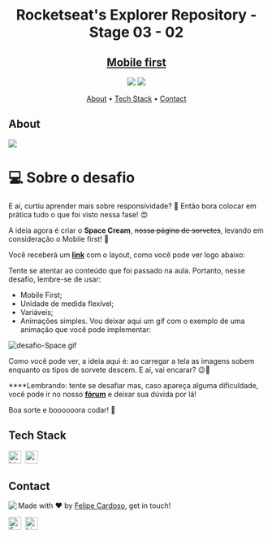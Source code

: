 <h1 align="center">
	Rocketseat's Explorer Repository - Stage 03 - 02
</h1>
<h2 align="center">
	<a href="https://fcms14.github.io/rocketSeat_rep/stage03/challenge02/"> Mobile first </a>				
</h2>

<p align="center">
	<img src="https://img.shields.io/github/last-commit//?color=green"/>
	<img src="https://img.shields.io/github/languages/count//?color=green"/>
</p>

<p align="center">
	<a href="#about">About</a> •
	<a href="#tech-stack">Tech Stack</a> •
	<a href="#contact">Contact</a> 
</p>

## About
<img src="https://www.rocketseat.com.br/_next/image?url=%2Fassets%2Flogos%2Frocketseat.svg&w=256&q=100">

# 💻 Sobre o desafio

E aí, curtiu aprender mais sobre responsividade? 👀
Então bora colocar em prática tudo o que foi visto nessa fase! 😍

A ideia agora é criar o **Space Cream**, ~~nossa página de sorvetes~~, levando em consideração o Mobile first! 🍦

Você receberá um **[link](https://www.figma.com/file/drBBktNRdtCIUiN4cZk4yo/Stage-03---Mobile-First/duplicate)** com o layout, como você pode ver logo abaixo:

Tente se atentar ao conteúdo que foi passado na aula. Portanto, nesse desafio, lembre-se de usar:

- Mobile First;
- Unidade de medida flexível;
- Variáveis;
- Animações simples.
Vou deixar aqui um gif com o exemplo de uma animação que você pode implementar:

![desafio-Space.gif](https://s3-us-west-2.amazonaws.com/secure.notion-static.com/565efcff-040e-445a-a2d2-30fbdd72cc22/desafio-Space.gif)

Como você pode ver, a ideia aqui é: ao carregar a tela as imagens sobem enquanto os tipos de sorvete descem. 
E aí, vai encarar? 😉💜

****Lembrando: tente se desafiar mas, caso apareça alguma dificuldade, você pode ir no nosso **[fórum](https://app.rocketseat.com.br/h/forum/explorer)** e deixar sua dúvida por lá! 

Boa sorte e boooooora codar! **🚀**

## Tech Stack
<img src="https://img.shields.io/badge/Html5-05122A?style=flat&logo=html5" alt="html5 Badge" height="25">&nbsp;
<img src="https://img.shields.io/badge/Css3-05122A?style=flat&logo=css3" alt="css3 Badge" height="25">&nbsp;

## Contact
<img align="left" src="https://avatars.githubusercontent.com/fcms14?size=100">

Made with ❤️ by [Felipe Cardoso](https://github.com/fcms14), get in touch!

<a href="mailto:fcms14" target="_blank"><img src="https://img.shields.io/badge/Email-D14836?style=flat&logo=gmail&logoColor=white" alt="Email Badge" height="25"></a>&nbsp;
<a href="https://www.linkedin.com/in/fcms14" target="_blank"><img src="https://img.shields.io/badge/Linkedin-0077B5?style=flat&logo=linkedin&logoColor=white" alt="LinkedIn Badge" height="25"></a>&nbsp;

<br clear="left"/>
